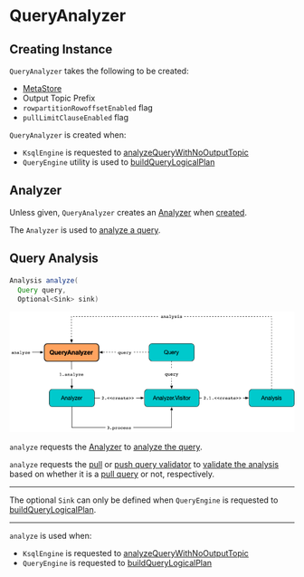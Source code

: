 # QueryAnalyzer

## Creating Instance

`QueryAnalyzer` takes the following to be created:

* <span id="metaStore"> [MetaStore](../MetaStore.md)
* <span id="outputTopicPrefix"> Output Topic Prefix
* <span id="rowpartitionRowoffsetEnabled"> `rowpartitionRowoffsetEnabled` flag
* <span id="pullLimitClauseEnabled"> `pullLimitClauseEnabled` flag

`QueryAnalyzer` is created when:

* `KsqlEngine` is requested to [analyzeQueryWithNoOutputTopic](../KsqlEngine.md#analyzeQueryWithNoOutputTopic)
* `QueryEngine` utility is used to [buildQueryLogicalPlan](../QueryEngine.md#buildQueryLogicalPlan)

## <span id="analyzer"> Analyzer

Unless given, `QueryAnalyzer` creates an [Analyzer](../analyzer/Analyzer.md) when [created](#creating-instance).

The `Analyzer` is used to [analyze a query](#analyze).

## <span id="analyze"> Query Analysis

```java
Analysis analyze(
  Query query,
  Optional<Sink> sink)
```

![QueryAnalyzer.analyze](../images/QueryAnalyzer-analyze.png)

`analyze` requests the [Analyzer](#analyzer) to [analyze the query](../analyzer/Analyzer.md#analyze).

`analyze` requests the [pull](#pullQueryValidator) or [push query validator](#pushQueryValidator) to [validate the analysis](QueryValidator.md#validate) based on whether it is a [pull query](../parser/Query.md#isPullQuery) or not, respectively.

---

The optional `Sink` can only be defined when `QueryEngine` is requested to [buildQueryLogicalPlan](../QueryEngine.md#buildQueryLogicalPlan).

---

`analyze` is used when:

* `KsqlEngine` is requested to [analyzeQueryWithNoOutputTopic](../KsqlEngine.md#analyzeQueryWithNoOutputTopic)
* `QueryEngine` is requested to [buildQueryLogicalPlan](../QueryEngine.md#buildQueryLogicalPlan)
